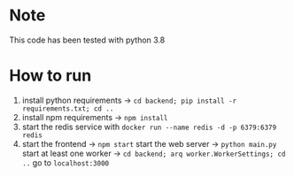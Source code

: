 # Note
This code has been tested with python 3.8

# How to run
1. install python requirements -> `cd backend; pip install -r requirements.txt; cd ..`
2. install npm requirements -> `npm install`
2. start the redis service with `docker run --name redis -d -p 6379:6379 redis`
2. start the frontend -> `npm start`
start the web server -> `python main.py`
start at least one worker -> `cd backend; arq worker.WorkerSettings; cd ..`
go to `localhost:3000`
